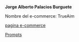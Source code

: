 **Jorge Alberto Palacios Burguete**

Nombre del e-commerce: TrueAim

[pagina e-commerce](https://elyorchi14.github.io/Online-Store_TrueAim/register.html)

[Prompts](/prompt.md)
